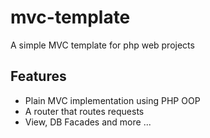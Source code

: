 # mvc-template
A simple MVC template for php web projects

## Features
* Plain MVC implementation using PHP OOP
* A router that routes requests
* View, DB Facades
and more ...

